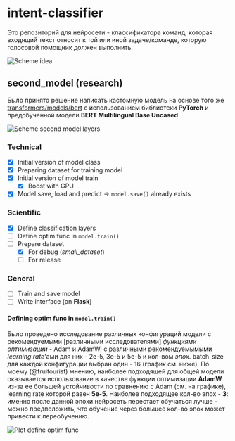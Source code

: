 # intent-classifier
Это репозиторий для нейросети - классификатора команд, которая входящий текст относит к той или иной задаче/команде, которую голосовой помощник должен выполнить.

![Scheme idea](https://github.com/GDSC-Saratov/va-intent-classifier/blob/research/README/scheme_idea.jpg)
## second_model (research)
Было принято решение написать кастомную модель на основе того же [transformers/models/bert](https://github.com/huggingface/transformers/blob/main/src/transformers/models/bert) с использованием библиотеки **PyTorch** и предобученной модели **BERT Multilingual Base Uncased**

![Scheme second model layers](https://github.com/GDSC-Saratov/va-intent-classifier/blob/research/README/scheme_second_model_layers.jpg)
### Technical
- [x] Initial version of model class
- [x] Preparing dataset for training model
- [x] Initial version of model train
  - [x] Boost with GPU
- [x] Model save, load and predict -> `model.save()` already exists
### Scientific
- [x] Define classification layers
- [ ] Define optim func in `model.train()`
- [ ] Prepare dataset
  - [x] For debug (*small_dataset*)
  - [ ] For release
### General
- [ ] Train and save model
- [ ] Write interface (on **Flask**)

#### Defining optim func in `model.train()`
Было проведено исследование различных конфигураций модели с рекомендуемыми [различными исследователями] _функциями оптимизации_ - Adam и AdamW; с различными рекомендуемымыми _learning rate_'ами для них - 2e-5, 3e-5 и 5e-5 и кол-вом _эпох_. batch_size для каждой конфигурации выбран один - 16 (график см. ниже). По моему (@fruitourist) мнению, наиболее подходящей для общей модели оказывается использование в качестве функции оптимизации **AdamW** из-за ее большей устойчивости по сравнению с Adam (см. на графике), learning rate которой равен **5e-5**. Наиболее подходящее кол-во эпох - **3**: именно после данной эпохи нейросеть перестает обучаться лучше - можно предположить, что обучение через большее кол-во эпох может привести к переобучению.

![Plot define optim func](https://github.com/GDSC-Saratov/va-intent-classifier/blob/research/README/plot_define_optim_func.png)
